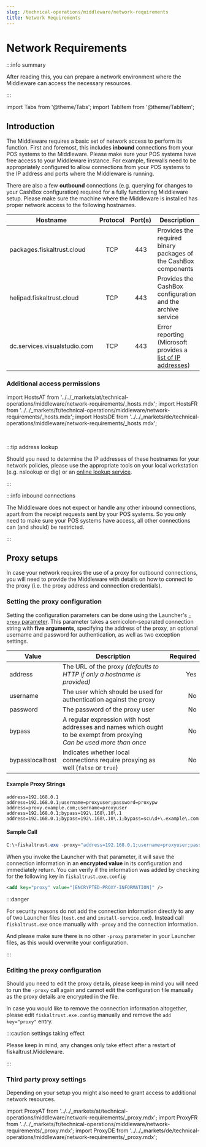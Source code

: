 ```yaml
---
slug: /technical-operations/middleware/network-requirements
title: Network Requirements
---
```

# Network Requirements

:::info summary

After reading this, you can prepare a network environment where the Middleware can access the necessary resources.

:::

import Tabs from '@theme/Tabs';
import TabItem from '@theme/TabItem';

## Introduction

The Middleware requires a basic set of network access to perform its function. First and foremost, this includes **inbound** connections from your POS systems to the Middleware. Please make sure your POS systems have free access to your Middleware instance. For example, firewalls need to be appropriately configured to allow connections from your POS systems to the IP address and ports where the Middleware is running.

There are also a few **outbound** connections (e.g. querying for changes to your CashBox configuration) required for a fully functioning Middleware setup. Please make sure the machine where the Middleware is installed has proper network access to the following hostnames.

| Hostname                     | Protocol | Port(s) | Description                                                                                                                    |
| ---------------------------- | :------: | :-----: | ------------------------------------------------------------------------------------------------------------------------------ |
| packages.fiskaltrust.cloud   |   TCP    |   443   | Provides the required binary packages of the CashBox components                                                                |
| helipad.fiskaltrust.cloud    |   TCP    |   443   | Provides the CashBox configuration and the archive service                                                                     |
| dc.services.visualstudio.com |   TCP    |   443   | Error reporting (Microsoft provides a [list of IP addresses](https://docs.microsoft.com/azure/azure-monitor/app/ip-addresses)) |

### Additional access permissions

import HostsAT from '../../_markets/at/technical-operations/middleware/network-requirements/_hosts.mdx';
import HostsFR from '../../_markets/fr/technical-operations/middleware/network-requirements/_hosts.mdx';
import HostsDE from '../../_markets/de/technical-operations/middleware/network-requirements/_hosts.mdx';

<Tabs groupId="market">

  <TabItem value="AT" label="Austria">
    <HostsAT />
  </TabItem>

  <TabItem value="FR" label="France">
    <HostsFR />
  </TabItem>

  <TabItem value="DE" label="Germany">
    <HostsDE />
  </TabItem>

</Tabs>
<br />

:::tip address lookup

Should you need to determine the IP addresses of these hostnames for your network policies, please use the appropriate tools on your local workstation (e.g. nslookup or dig) or an [online lookup service](https://duckduckgo.com/?q=dns+lookup+online).

:::

:::info inbound connections

The Middleware does not expect or handle any other inbound connections, apart from the receipt requests sent by your POS systems. So you only need to make sure your POS systems have access, all other connections can (and should) be restricted.

:::


## Proxy setups

In case your network requires the use of a proxy for outbound connections, you will need to provide the Middleware with details on how to connect to the proxy (i.e. the proxy address and connection credentials).

### Setting the proxy configuration

Setting the configuration parameters can be done using the Launcher's [`-proxy` parameter](https://docs.fiskaltrust.cloud/docs/poscreators/middleware-doc/general/installation#launcher-configuration). This parameter takes a semicolon-separated connection string with **five arguments**, specifying the address of the proxy, an optional username and password for authentication, as well as two exception settings.

| Value           | Description                                                                                                                 | Required |
| --------------- | --------------------------------------------------------------------------------------------------------------------------- | -------: |
| address         | The URL of the proxy *(defaults to HTTP if only a hostname is provided)*                                                    |      Yes |
| username        | The user which should be used for authentication against the proxy                                                          |       No |
| password        | The password of the proxy user                                                                                              |       No |
| bypass          | A regular expression with host addresses and names which ought to be exempt from proxying<br />*Can be used more than once* |       No |
| bypasslocalhost | Indicates whether local connections require proxying as well (`false` or `true`)                                            |       No |

#### Example Proxy Strings

```
address=192.168.0.1
address=192.168.0.1;username=proxyuser;password=proxypw
address=proxy.example.com;username=proxyuser
address=192.168.0.1;bypass=192\.168\.10\.1
address=192.168.0.1;bypass=192\.168\.10\.1;bypass=scu\d+\.example\.com
```

#### Sample Call

```powershell
C:\>fiskaltrust.exe -proxy="address=192.168.0.1;username=proxyuser;password=proxypw"
```

When you invoke the Launcher with that parameter, it will save the connection information in an **encrypted value** in its configuration and immediately return. You can verify if the information was added by checking for the following key in `fiskaltrust.exe.config`

```xml
<add key="proxy" value="[ENCRYPTED-PROXY-INFORMATION]" />
```

:::danger

For security reasons do not add the connection information directly to any of two Launcher files (`test.cmd` and `install-service.cmd`). Instead call `fiskaltrust.exe` once manually with `-proxy` and the connection information.

And please make sure there is no other `-proxy` parameter in your Launcher files, as this would overwrite your configuration.

:::

### Editing the proxy configuration

Should you need to edit the proxy details, please keep in mind you will need to run the `-proxy` call again and cannot edit the configuration file manually as the proxy details are encrypted in the file.

In case you would like to remove the connection information altogether, please edit `fiskaltrust.exe.config` manually and remove the `add key="proxy"` entry.


:::caution settings taking effect

Please keep in mind, any changes only take effect after a restart of fiskaltrust.Middleware.

:::


### Third party proxy settings

Depending on your setup you might also need to grant access to additional network resources.

import ProxyAT from '../../_markets/at/technical-operations/middleware/network-requirements/_proxy.mdx';
import ProxyFR from '../../_markets/fr/technical-operations/middleware/network-requirements/_proxy.mdx';
import ProxyDE from '../../_markets/de/technical-operations/middleware/network-requirements/_proxy.mdx';

<Tabs groupId="market">

  <TabItem value="AT" label="Austria">
    <ProxyAT />
  </TabItem>

  <TabItem value="FR" label="France">
    <ProxyFR />
  </TabItem>

  <TabItem value="DE" label="Germany">
    <ProxyDE />
  </TabItem>

</Tabs>